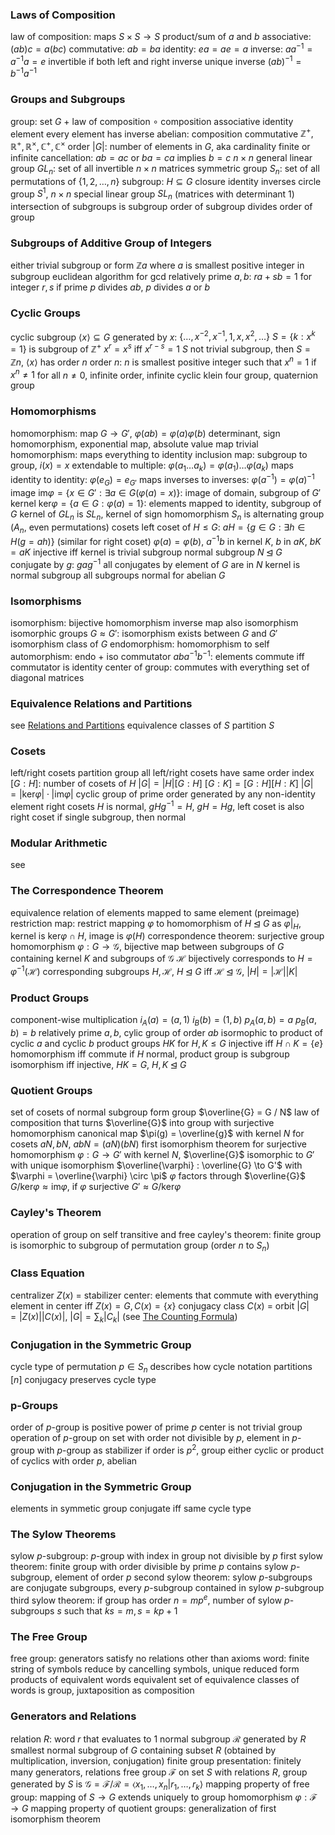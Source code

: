 ### Laws of Composition
law of composition: maps $S \times S \to S$
	product/sum of $a$ and $b$
	associative: $(ab)c = a(bc)$
	commutative: $ab = ba$
	identity: $ea = ae = a$
	inverse: $aa^{-1} = a^{-1}a = e$
		invertible if both left and right inverse
		unique inverse
		$(ab)^{-1} = b^{-1}a^{-1}$
### Groups and Subgroups
group: set $G$ + law of composition $\circ$
	composition associative
	identity element
	every element has inverse
	abelian: composition commutative
		$\mathbb{Z}^+, \mathbb{R}^+, \mathbb{R}^\times, \mathbb{C}^+, \mathbb{C}^\times$
	order $|G|$: number of elements in $G$, aka cardinality
		finite or infinite
	cancellation: $ab = ac$ or $ba = ca$ implies $b = c$
	$n \times n$ general linear group $GL_n$: set of all invertible $n \times n$ matrices
	symmetric group $S_n$: set of all permutations of $\{1, 2, \ldots, n\}$
subgroup: $H \subseteq G$
	closure
	identity
	inverses
	circle group $S^1$, $n \times n$ special linear group $SL_n$ (matrices with determinant $1$)
	intersection of subgroups is subgroup
	order of subgroup divides order of group
### Subgroups of Additive Group of Integers
either trivial subgroup or form $\mathbb{Z}a$ where $a$ is smallest positive integer in subgroup
euclidean algorithm for gcd
relatively prime $a, b$: $ra + sb = 1$ for integer $r, s$
	if prime $p$ divides $ab$, $p$ divides $a$ or $b$
### Cyclic Groups
cyclic subgroup $\langle x \rangle \subseteq G$ generated by $x$: $\{\ldots, x^{-2}, x^{-1}, 1, x, x^2, \ldots\}$
	$S = \{k : x^k = 1\}$ is subgroup of $\mathbb{Z}^+$
		$x^r = x^s$ iff $x^{r-s} = 1$
		$S$ not trivial subgroup, then $S = \mathbb{Z}n$, $\langle x \rangle$ has order $n$
			order $n$: $n$ is smallest positive integer such that $x^n = 1$
			if $x^n \neq 1$ for all $n \neq 0$, infinite order,  infinite cyclic
klein four group, quaternion group
### Homomorphisms
homomorphism: map $G \to G'$, $\varphi(ab) = \varphi(a)\varphi(b)$
	determinant, sign homomorphism, exponential map, absolute value map
	trivial homomorphism: maps everything to identity
	inclusion map: subgroup to group, $i(x) = x$
	extendable to multiple: $\varphi(a_1\ldots a_k) = \varphi(a_1)\ldots\varphi(a_k)$
	maps identity to identity: $\varphi(e_G) = e_{G'}$
	maps inverses to inverses: $\varphi(a^{-1}) = \varphi(a)^{-1}$
	image $\mathrm{im} \varphi = \{x \in G' : \exists a \in G (\varphi(a)  = x)\}$: image of domain, subgroup of $G'$
	kernel $\mathrm{ker} \varphi = \{a \in G : \varphi(a) = 1\}$: elements mapped to identity, subgroup of $G$
		kernel of $GL_n$ is $SL_n$, kernel of sign homomorphism $S_n$ is alternating group ($A_n$, even permutations)
cosets
	left coset of $H \leq G$: $aH = \{g \in G : \exists h \in H (g = ah)\}$ (similar for right coset)
	$\varphi(a) = \varphi(b)$,  $a^{-1}b$ in kernel $K$, $b$ in $aK$, $bK = aK$
	injective iff kernel is trivial subgroup
normal subgroup $N \unlhd G$
	conjugate by $g$: $gag^{-1}$
	all conjugates by element of $G$ are in $N$
	kernel is normal subgroup
	all subgroups normal for abelian $G$
### Isomorphisms
isomorphism: bijective homomorphism
	inverse map also isomorphism
	isomorphic groups $G \approx G'$: isomorphism exists between $G$ and $G'$
		isomorphism class of $G$
	endomorphism: homomorphism to self
		automorphism: endo + iso
commutator $aba^{-1}b^{-1}$: elements commute iff commutator is identity
	center of group: commutes with everything
		set of diagonal matrices
### Equivalence Relations and Partitions
see [Relations and Partitions](Relations%20and%20Partitions.md)
equivalence classes of $S$ partition $S$
### Cosets
left/right cosets partition group
all left/right cosets have same order
	index $[G : H]$: number of cosets of $H$
	$|G| = |H|[G : H]$
		$[G : K] = [G : H][H : K]$
	$|G| = |\mathrm{ker}\varphi|\cdot|\mathrm{im}\varphi|$
cyclic group of prime order generated by any non-identity element
right cosets
	$H$ is normal, $gHg^{-1} = H$, $gH = Hg$, left coset is also right coset
	if single subgroup, then normal
### Modular Arithmetic
see
### The Correspondence Theorem
equivalence relation of elements mapped to same element (preimage)
restriction map: restrict mapping $\varphi$ to homomorphism of $H \unlhd G$ as $\varphi\vert_H$, kernel is $\mathrm{ker}\varphi \cap H$, image is $\varphi(H)$
correspondence theorem: surjective group homomorphism $\varphi : G \to \mathcal{G}$, bijective map between subgroups of $G$ containing kernel $K$ and subgroups of $\mathcal{G}$
	$\mathcal{H}$ bijectively corresponds to $H = \varphi^{-1}(\mathcal{H})$
	corresponding subgroups $H, \mathcal{H}$, $H \unlhd G$ iff $\mathcal{H} \unlhd \mathcal{G}$, $|H| = |\mathcal{H}||K|$
### Product Groups
component-wise multiplication
	$i_A(a)=(a, 1)$
	$i_B(b) = (1, b)$
	$p_A(a, b) = a$
	$p_B(a, b) = b$
relatively prime $a, b$, cylic group of order $ab$ isormophic to product of cyclic $a$ and cyclic $b$
product groups $HK$ for $H, K \leq G$
	injective iff $H \cap K =  \{e\}$
	homomorphism iff commute
	if $H$ normal,  product group is subgroup
	isomorphism iff injective, $HK = G$, $H, K \unlhd G$
### Quotient Groups
set of cosets of normal subgroup form group $\overline{G} = G / N$
	law of composition that turns $\overline{G}$ into group with surjective homomorphism canonical map $\pi(g) = \overline{g}$ with kernel $N$
	for cosets $aN, bN$, $abN = (aN)(bN)$
first isomorphism theorem
	for surjective homomorphism $\varphi : G \to G'$ with kernel $N$, $\overline{G}$ isomorphic to $G'$ with unique isomorphism $\overline{\varphi} : \overline{G} \to G'$ with $\varphi = \overline{\varphi} \circ \pi$
	$\varphi$ factors through $\overline{G}$
	$G / \mathrm{ker} \varphi \approx \mathrm{im} \varphi$, if $\varphi$ surjective $G' \approx G / \mathrm{ker} \varphi$
### Cayley's Theorem
operation of group on self transitive and free
cayley's theorem: finite group is isomorphic to subgroup of permutation group (order $n$ to $S_n$)
### Class Equation
centralizer $Z(x)$ = stabilizer
	center: elements that commute with everything
		element in center iff $Z(x) = G, C(x) = \{x\}$
conjugacy class $C(x)$ = orbit
$|G| = |Z(x)||C(x)|$, $|G| = \sum_k |C_k|$ (see [The Counting Formula](Symmetry.md#The%20Counting%20Formula))
### Conjugation in the Symmetric Group
cycle type of permutation $p \in S_n$ describes how cycle notation partitions $[n]$
conjugacy preserves cycle type
### p-Groups
order of $p$-group is positive power of prime $p$
	center is not trivial group
	operation of $p$-group on set with order not divisible by $p$, element in $p$-group with $p$-group as stabilizer
	if order is $p^2$, group either cyclic or product of cyclics with order $p$, abelian
### Conjugation in the Symmetric Group
elements in symmetic group conjugate iff same cycle type
### The Sylow Theorems
sylow $p$-subgroup: $p$-group with index in group not divisible by $p$
first sylow theorem: finite group with order divisible by prime $p$ contains sylow $p$-subgroup, element of order $p$
second sylow theorem: sylow $p$-subgroups are conjugate subgroups, every $p$-subgroup contained in sylow $p$-subgroup
third sylow theorem: if group has order $n = mp^e$, number of sylow $p$-subgroups $s$ such that $ks = m, s = kp + 1$
### The Free Group
free group: generators satisfy no relations other than axioms
word: finite string of symbols
	reduce by cancelling symbols, unique reduced form
	products of equivalent words equivalent
set of equivalence classes of words is group, juxtaposition as composition
### Generators and Relations
relation $R$: word $r$ that evaluates to $1$
normal subgroup $\mathcal{R}$ generated by $R$ smallest normal subgroup of $G$ containing subset $R$ (obtained by multiplication, inversion, conjugation)
finite group presentation: finitely many generators, relations
free group $\mathcal{F}$ on set $S$ with relations $R$,  group generated by $S$ is $\mathcal{G} = \mathcal{F} / \mathcal{R} = \langle x_1, \ldots, x_n | r_1, \ldots, r_k \rangle$
	mapping property of free group: mapping of $S \to G$ extends uniquely to group homomorphism $\varphi : \mathcal{F} \to G$
	mapping property of quotient groups: generalization of first isomorphism theorem